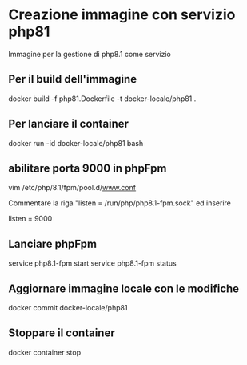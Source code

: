 # Creazione immagine con servizio php81

Immagine per la gestione di php8.1 come servizio

## Per il build dell'immagine

docker build -f php81.Dockerfile -t docker-locale/php81 .

## Per lanciare il container

docker run -id docker-locale/php81 bash

## abilitare porta 9000 in phpFpm

vim /etc/php/8.1/fpm/pool.d/www.conf

Commentare la riga "listen = /run/php/php8.1-fpm.sock" 
ed inserire

listen = 9000

## Lanciare phpFpm

service php8.1-fpm start
service php8.1-fpm status

## Aggiornare immagine locale con le modifiche

docker commit <CONTAINER-ID> docker-locale/php81

## Stoppare il container

docker container stop <CONTAINER-ID>